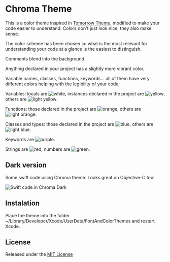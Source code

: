 # Chroma Theme

This is a color theme inspired in [Tomorrow Theme](https://github.com/chriskempson/tomorrow-theme), modified to make your code easier to understand. Colors don't just look nice, they also make sense.

The color scheme has been chosen so what is the most relevant for understanding your code at a glance is the easiest to distinguish.

Comments blend into the background.

Anything declared in your project has a slightly more vibrant color.

Variable names, classes, functions, keywords... all of them have very different colors helping with the legibility of your code:

Variables: locals are ![white](https://github.com/danielb5/chroma-theme/raw/master/images/white.png), instances declared in the project are ![yellow](https://github.com/danielb5/chroma-theme/raw/master/images/yellow.png), others are ![light yellow](https://github.com/danielb5/chroma-theme/raw/master/images/light_yellow.png).

Functions: those declared in the project are ![orange](https://github.com/danielb5/chroma-theme/raw/master/images/orange.png), others are ![light orange](https://github.com/danielb5/chroma-theme/raw/master/images/light_orange.png).

Classes and types: those declared in the project are ![blue](https://github.com/danielb5/chroma-theme/raw/master/images/blue.png), others are ![light blue](https://github.com/danielb5/chroma-theme/raw/master/images/light_blue.png).

Keywords are ![purple](https://github.com/danielb5/chroma-theme/raw/master/images/purple.png).

Strings are ![red](https://github.com/danielb5/chroma-theme/raw/master/images/red.png), numbers are ![green](https://github.com/danielb5/chroma-theme/raw/master/images/green.png).



## Dark version
Some swift code using Chroma theme. Looks great on Objective-C too!

![Swift code in Chroma Dark](https://github.com/danielb5/chroma-theme/raw/master/images/code.png)

## Instalation

Place the theme into the folder ~/Library/Developer/Xcode/UserData/FontAndColorThemes and restart Xcode.

## License
Released under the [MIT License](https://github.com/danielb5/chroma-theme/raw/master/LICENSE.md)
